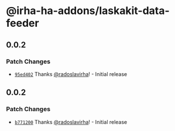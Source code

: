 # @irha-ha-addons/laskakit-data-feeder

## 0.0.2

### Patch Changes

- [`95ed402`](https://github.com/radoslavirha/ha-addons/commit/95ed40270463daecbb8d58d6183848e29f3596a0) Thanks [@radoslavirha](https://github.com/radoslavirha)! - Initial release

## 0.0.2

### Patch Changes

- [`b771200`](https://github.com/radoslavirha/ha-addons/commit/b771200f366bfdcdddabd85830bb43af71667354) Thanks [@radoslavirha](https://github.com/radoslavirha)! - Initial release
